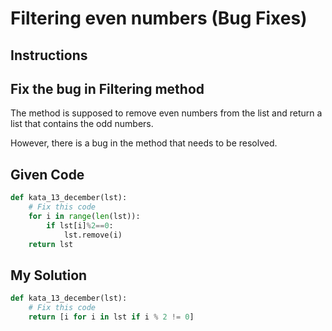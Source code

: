 # Filtering even numbers (Bug Fixes)

## Instructions

## Fix the bug in Filtering method

The method is supposed to remove even numbers from the list and return a list that contains the odd numbers.

However, there is a bug in the method that needs to be resolved.



## Given Code
```python
def kata_13_december(lst): 
    # Fix this code
    for i in range(len(lst)): 
        if lst[i]%2==0: 
            lst.remove(i)
    return lst
```

## My Solution
```python
def kata_13_december(lst): 
    # Fix this code
    return [i for i in lst if i % 2 != 0]
```
